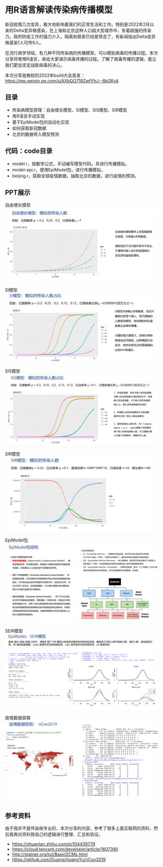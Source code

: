 # 用R语言解读传染病传播模型

新冠疫情几次变异，极大地影响着我们的正常生活和工作。特别是2022年2月以来的Delta变异株感染，在上海和北京这种人口超大型城市中，有着超强的传染力。政府防疫工作的强力介入，隔离和居家已经是常态了，有新闻指出Delta变异株感染1人可传9人。

在流行病学领域，有几种不同传染病的传播模型，可以模拟病毒的传播过程。本次分享将使用R语言，来给大家演示病毒传播的过程。了解了病毒传播的逻辑，能让我们更加坚定战胜病毒的决心。

本次分享是微软的2022年build大会首发：https://mp.weixin.qq.com/s/AXbQO718ZwfYhJ--6bGKyA


## 目录

+ 传染病模型原理：自由增长模型、SI模型、SIS模型、SIR模型
+ 用R语言手动实现
+ 基于EpiModel包的自动化实现
+ 如何获取新冠数据
+ 北京的数据带入模型预测

## 代码：code目录

+ model.r，按数学公式，手动编写模型代码，并进行传播模拟。
+ model-epi.r，使用EpiModel包，进行传播模拟。
+ beijing.r，获取全球疫情数据，抽取北京的数据，进行疫情的预测。


## PPT展示

自由增长模型
![](./image/01.png)

SI模型
![](./image/02.png)

SIS模型
![](./image/03.png)

SIR模型
![](./image/04.png)

EpiModel包
![](./image/05.png)

SEIR模型
![](./image/06.png)

疫情数据获取
![](./image/07.png)

## 参考资料

由于我并不是传染病专业的，本次分享的内容，参考了很多上面互联网的资料，然后我再对资料按自己的逻辑进行整理、汇总和验证。

+ https://zhuanlan.zhihu.com/p/104439779
+ https://cloud.tencent.com/developer/article/1607390
+ http://statnet.org/tut/BasicDCMs.html
+ https://github.com/GuangchuangYu/nCov2019




